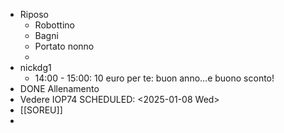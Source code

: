 - Riposo
	- Robottino
	- Bagni
	- Portato nonno
	-
- nickdg1
	- 14:00 - 15:00: 10 euro per te: buon anno…e buono sconto!
- DONE Allenamento
- Vedere IOP74
  SCHEDULED: <2025-01-08 Wed>
- [[SOREU]]
-
